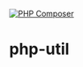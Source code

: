 [![PHP Composer](https://github.com/mathsgod/php-util/actions/workflows/php.yml/badge.svg)](https://github.com/mathsgod/php-util/actions/workflows/php.yml)

# php-util

